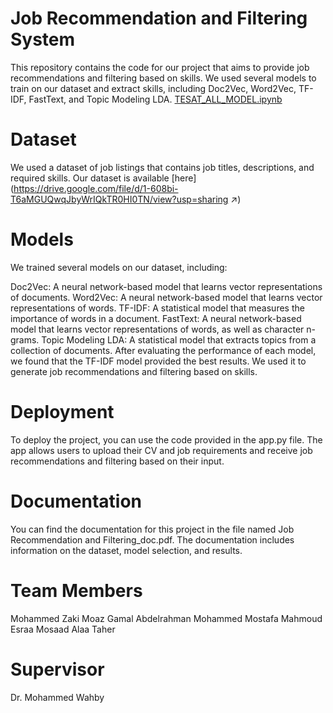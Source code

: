 
# **Job Recommendation and Filtering System**
This repository contains the code for our project that aims to provide job recommendations and filtering based on skills. We used several models to train on our dataset and extract skills, including Doc2Vec, Word2Vec, TF-IDF, FastText, and Topic Modeling LDA.
[TESAT_ALL_MODEL.ipynb](https://colab.research.google.com/drive/1iTZ5lqec37lPFf8UghWfwMK0A9q8lRPF#scrollTo=oUVzjcn8y6Zr)

# Dataset
We used a dataset of job listings that contains job titles, descriptions, and required skills. Our dataset is available [here](https://drive.google.com/file/d/1-608bi-T6aMGUQwqJbyWrIQkTR0HI0TN/view?usp=sharing ↗)

# Models
We trained several models on our dataset, including:

Doc2Vec: A neural network-based model that learns vector representations of documents.
Word2Vec: A neural network-based model that learns vector representations of words.
TF-IDF: A statistical model that measures the importance of words in a document.
FastText: A neural network-based model that learns vector representations of words, as well as character n-grams.
Topic Modeling LDA: A statistical model that extracts topics from a collection of documents.
After evaluating the performance of each model, we found that the TF-IDF model provided the best results. We used it to generate job recommendations and filtering based on skills.

# Deployment
To deploy the project, you can use the code provided in the app.py file. The app allows users to upload their CV and job requirements and receive job recommendations and filtering based on their input.

# Documentation
You can find the documentation for this project in the file named Job Recommendation and Filtering_doc.pdf. The documentation includes information on the dataset, model selection, and results.

# Team Members
Mohammed Zaki
Moaz Gamal
Abdelrahman Mohammed
Mostafa Mahmoud
Esraa Mosaad
Alaa Taher

# Supervisor
Dr. Mohammed Wahby
